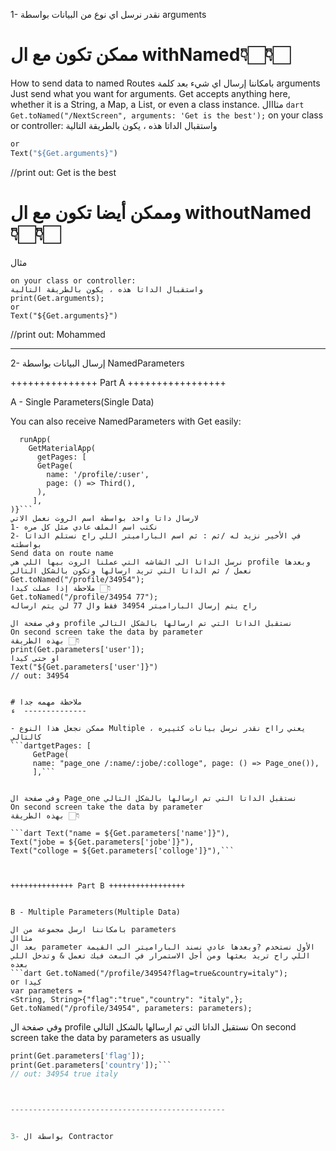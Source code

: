 1- نقدر نرسل اي نوع من البيانات بواسطة arguments

# ممكن تكون مع ال withNamed👇🏻👇🏻


How to send data to named Routes
بامكاننا إرسال اي شيء بعد كلمة arguments 
Just send what you want for arguments. 
Get accepts anything here, whether it is a String, a Map, a List, or even a class instance.
مثااال 
```dart Get.toNamed("/NextScreen", arguments: 'Get is the best');```
on your class or controller:
واستقبال الداتا هذه ، يكون بالطريقة التالية
```dart print(Get.arguments);
or 
Text("${Get.arguments}")
```
//print out: Get is the best


# وممكن أيضا تكون مع ال withoutNamed👇🏻👇🏻
مثال

```dartGet.to(()=>PageOne(), arguments: 'Mohammed');
on your class or controller:
واستقبال الداتا هذه ، يكون بالطريقة التالية
print(Get.arguments);
or 
Text("${Get.arguments}")
```
//print out: Mohammed







------------------------------------------------






2- إرسال البيانات بواسطة NamedParameters


+++++++++++++++ Part A +++++++++++++++++


A - Single Parameters(Single Data)

You can also receive NamedParameters with Get easily:
```dartvoid main() {
  runApp(
    GetMaterialApp(
      getPages: [
      GetPage(
        name: '/profile/:user',
        page: () => Third(),
      ),
     ],
)}```
لارسال داتا واحد بواسطة اسم الروت نعمل الاتي
1- نكتب اسم الملف عادي مثل كل مره
2- في الأخير نزيد له /ثم : ثم اسم الباراميتر اللي راح نستلم الداتا بواسطته
Send data on route name
نرسل الداتا الى الشاشه التي عملنا الروت بيها اللي هي profile وبعدها نعمل / ثم الداتا التي تريد ارسالها وتكون بالشكل التالي
Get.toNamed("/profile/34954");
ملاحظة إذا عملت كيدا 👇🏻
Get.toNamed("/profile/34954 77");
راح يتم إرسال الباراميتر 34954 فقط وال 77 لن يتم ارساله

وفي صفحة ال profile نستقبل الداتا التي تم ارسالها بالشكل التالي
On second screen take the data by parameter
بهذه الطريقة 👇🏻
print(Get.parameters['user']);
او حتى كيدا
Text("${Get.parameters['user']}")
// out: 34954


# ملاحظة مهمه جدا 
ء  --------------

- ممكن نجعل هذا النوع Multiple ، يعني رااح نقدر نرسل بيانات كثييره كالتالي 
```dartgetPages: [
     GetPage(
     name: "page_one /:name/:jobe/:colloge", page: () => Page_one()),
     ],```


وفي صفحة ال Page_one نستقبل الداتا التي تم ارسالها بالشكل التالي
On second screen take the data by parameter
بهذه الطريقة 👇🏻

```dart Text("name = ${Get.parameters['name']}"),
Text("jobe = ${Get.parameters['jobe']}"),
Text("colloge = ${Get.parameters['colloge']}"),```



++++++++++++++ Part B +++++++++++++++++


B - Multiple Parameters(Multiple Data)

بامكاننا ارسل مجموعة من ال parameters 
مثاال 
بعد ال parameter الأول نستخدم ?وبعدها عادي نسند الباراميتر الى القيمة اللي راح تريد بعثها ومن أجل الاستمرار في البعث فيك تعمل & وتدخل اللي بعده
```dart Get.toNamed("/profile/34954?flag=true&country=italy");
or كيدا
var parameters = 
<String, String>{"flag":"true","country": "italy",};
Get.toNamed("/profile/34954", parameters: parameters);
```

وفي صفحة ال profile نستقبل الداتا التي تم ارسالها بالشكل التالي
On second screen take the data by parameters as usually

```dart print(Get.parameters['user']);
print(Get.parameters['flag']);
print(Get.parameters['country']);```
// out: 34954 true italy



------------------------------------------------


3- بواسطة ال Contractor 

```
